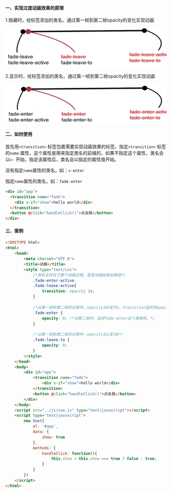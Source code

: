 #### 一、实现过度动画效果的原理

1.隐藏时，给标签添加的类名，通过第一帧到第二帧opacity的变化实现动画

 ![leave](..\img\leave.png)

2.显示时，给标签添加的类名，通过第一帧到第二帧opacity的变化实现动画

 ![enter](..\img\enter.png)



#### 二、如何使用

首先用`<transition>` 标签包裹需要实现动画效果的标签，指定`<transition>` 标签的`name` 属性，这个属性是用来指定类名的前缀的，如果不指定这个属性，类名会以`v-` 开始，指定该属性后，类名会以指定的属性值开始。

没有指定`name`属性的类名，如：`v-enter`

指定`name`属性的类名，如：`fade-enter`

```html
<div id="app">
  <transition name="fade">
    <div v-if="show">hello world</div>
  </transition>
  <button @click="handleClick()">点击我</button>
</div>
```



#### 三、案例

```html
<!DOCTYPE html>
<html>
	<head>
		<meta charset="UTF-8">
		<title>动画</title>
		<style type="text/css">
			/*类名会存在于整个动画过程，直至动画结束后移除*/
			.fade-enter-active,
			.fade-leave-active{
				transition: opacity 2s; 
			}
			
			/*从第一帧到第二帧的过程中，opacity从0变为1，transition监听到opacity的变化，会根据指定的时间内完成变化 */
			.fade-enter {
				opacity: 0; /*当第二帧时，会将fade-enter这个类移除，*/
			}
			
			/*从第一帧到第二帧的过程中，opacity从1变为0*/
			.fade-leave-to {
				opacity: 0;
			}
		</style>
	</head>
	<body>
		<div id="app">
			<transition name="fade">
				<div v-if="show">hello world</div>
			</transition>
			<button @click="handleClick()">点击我</button>
		</div>
	</body>
	<script src="../js/vue.js" type="text/javascript"></script>
	<script type="text/javascript">
		new Vue({
			el: '#app',
			data: {
				show: true
			},
			methods: {
				handleClick: function(){
					this.show = this.show === true ? false : true;
				}
			}
		})
	</script>
</html>
```